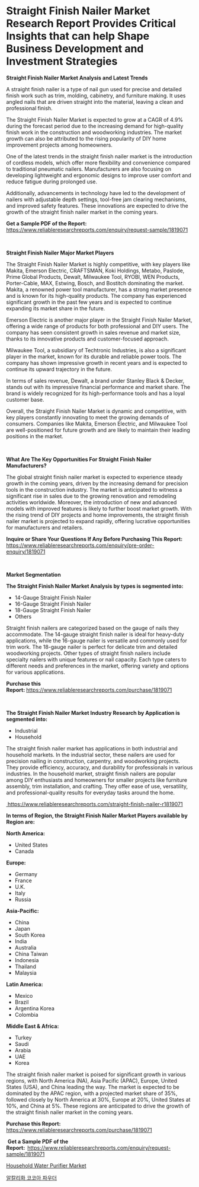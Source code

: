 <p><h1>Straight Finish Nailer Market Research Report Provides Critical Insights that can help Shape Business Development and Investment Strategies</h1></p><p><strong>Straight Finish Nailer Market Analysis and Latest Trends</strong></p>
<p><p>A straight finish nailer is a type of nail gun used for precise and detailed finish work such as trim, molding, cabinetry, and furniture making. It uses angled nails that are driven straight into the material, leaving a clean and professional finish.</p><p>The Straight Finish Nailer Market is expected to grow at a CAGR of 4.9% during the forecast period due to the increasing demand for high-quality finish work in the construction and woodworking industries. The market growth can also be attributed to the rising popularity of DIY home improvement projects among homeowners.</p><p>One of the latest trends in the straight finish nailer market is the introduction of cordless models, which offer more flexibility and convenience compared to traditional pneumatic nailers. Manufacturers are also focusing on developing lightweight and ergonomic designs to improve user comfort and reduce fatigue during prolonged use.</p><p>Additionally, advancements in technology have led to the development of nailers with adjustable depth settings, tool-free jam clearing mechanisms, and improved safety features. These innovations are expected to drive the growth of the straight finish nailer market in the coming years.</p></p>
<p><strong>Get a Sample PDF of the Report:&nbsp;</strong> <a href="https://www.reliableresearchreports.com/enquiry/request-sample/1819071">https://www.reliableresearchreports.com/enquiry/request-sample/1819071</a></p>
<p>&nbsp;</p>
<p><strong>Straight Finish Nailer Major Market Players</strong></p>
<p><p>The Straight Finish Nailer Market is highly competitive, with key players like Makita, Emerson Electric, CRAFTSMAN, Koki Holdings, Metabo, Paslode, Prime Global Products, Dewalt, Milwaukee Tool, RYOBI, WEN Products, Porter-Cable, MAX, Estwing, Bosch, and Bostitch dominating the market. Makita, a renowned power tool manufacturer, has a strong market presence and is known for its high-quality products. The company has experienced significant growth in the past few years and is expected to continue expanding its market share in the future.</p><p>Emerson Electric is another major player in the Straight Finish Nailer Market, offering a wide range of products for both professional and DIY users. The company has seen consistent growth in sales revenue and market size, thanks to its innovative products and customer-focused approach.</p><p>Milwaukee Tool, a subsidiary of Techtronic Industries, is also a significant player in the market, known for its durable and reliable power tools. The company has shown impressive growth in recent years and is expected to continue its upward trajectory in the future.</p><p>In terms of sales revenue, Dewalt, a brand under Stanley Black & Decker, stands out with its impressive financial performance and market share. The brand is widely recognized for its high-performance tools and has a loyal customer base.</p><p>Overall, the Straight Finish Nailer Market is dynamic and competitive, with key players constantly innovating to meet the growing demands of consumers. Companies like Makita, Emerson Electric, and Milwaukee Tool are well-positioned for future growth and are likely to maintain their leading positions in the market.</p></p>
<p>&nbsp;</p>
<p><strong>What Are The Key Opportunities For Straight Finish Nailer Manufacturers?</strong></p>
<p><p>The global straight finish nailer market is expected to experience steady growth in the coming years, driven by the increasing demand for precision tools in the construction industry. The market is anticipated to witness a significant rise in sales due to the growing renovation and remodeling activities worldwide. Moreover, the introduction of new and advanced models with improved features is likely to further boost market growth. With the rising trend of DIY projects and home improvements, the straight finish nailer market is projected to expand rapidly, offering lucrative opportunities for manufacturers and retailers.</p></p>
<p><strong>Inquire or Share Your Questions If Any Before Purchasing This Report:</strong> <a href="https://www.reliableresearchreports.com/enquiry/pre-order-enquiry/1819071">https://www.reliableresearchreports.com/enquiry/pre-order-enquiry/1819071</a></p>
<p>&nbsp;</p>
<p><strong>Market Segmentation</strong></p>
<p><strong>The Straight Finish Nailer Market Analysis by types is segmented into:</strong></p>
<p><ul><li>14-Gauge Straight Finish Nailer</li><li>16-Gauge Straight Finish Nailer</li><li>18-Gauge Straight Finish Nailer</li><li>Others</li></ul></p>
<p><p>Straight finish nailers are categorized based on the gauge of nails they accommodate. The 14-gauge straight finish nailer is ideal for heavy-duty applications, while the 16-gauge nailer is versatile and commonly used for trim work. The 18-gauge nailer is perfect for delicate trim and detailed woodworking projects. Other types of straight finish nailers include specialty nailers with unique features or nail capacity. Each type caters to different needs and preferences in the market, offering variety and options for various applications.</p></p>
<p><strong>Purchase this Report:&nbsp;</strong><a href="https://www.reliableresearchreports.com/purchase/1819071">https://www.reliableresearchreports.com/purchase/1819071</a></p>
<p>&nbsp;</p>
<p><strong>The Straight Finish Nailer Market Industry Research by Application is segmented into:</strong></p>
<p><ul><li>Industrial</li><li>Household</li></ul></p>
<p><p>The straight finish nailer market has applications in both industrial and household markets. In the industrial sector, these nailers are used for precision nailing in construction, carpentry, and woodworking projects. They provide efficiency, accuracy, and durability for professionals in various industries. In the household market, straight finish nailers are popular among DIY enthusiasts and homeowners for smaller projects like furniture assembly, trim installation, and crafting. They offer ease of use, versatility, and professional-quality results for everyday tasks around the home.</p></p>
<p><a href="https://www.reliableresearchreports.com/straight-finish-nailer-r1819071">&nbsp;https://www.reliableresearchreports.com/straight-finish-nailer-r1819071</a></p>
<p><strong>In terms of Region, the Straight Finish Nailer Market Players available by Region are:</strong></p>
<p>
    <p> <strong> North America: </strong>
        <ul>
            <li>United States</li>
            <li>Canada</li>
        </ul>
        </p> 
    <p> <strong> Europe: </strong>
        <ul>
            <li>Germany</li>
            <li>France</li>
            <li>U.K.</li>
            <li>Italy</li>
            <li>Russia</li>
        </ul>
        </p> 
    <p> <strong> Asia-Pacific: </strong>
        <ul>
            <li>China</li>
            <li>Japan</li>
            <li>South Korea</li>
            <li>India</li>
            <li>Australia</li>
            <li>China Taiwan</li>
            <li>Indonesia</li>
            <li>Thailand</li>
            <li>Malaysia</li>
        </ul>
        </p> 
    <p> <strong> Latin America: </strong>
        <ul>
            <li>Mexico</li>
            <li>Brazil</li>
            <li>Argentina Korea</li>
            <li>Colombia</li>
        </ul>
        </p> 
    <p> <strong> Middle East & Africa: </strong>
        <ul>
            <li>Turkey</li>
            <li>Saudi</li>
            <li>Arabia</li>
            <li>UAE</li>
            <li>Korea</li>
        </ul>
    </p>
    </p>
<p><p>The straight finish nailer market is poised for significant growth in various regions, with North America (NA), Asia Pacific (APAC), Europe, United States (USA), and China leading the way. The market is expected to be dominated by the APAC region, with a projected market share of 35%, followed closely by North America at 30%, Europe at 20%, United States at 10%, and China at 5%. These regions are anticipated to drive the growth of the straight finish nailer market in the coming years.</p></p>
<p><strong>Purchase this Report: </strong><a href="https://www.reliableresearchreports.com/purchase/1819071">https://www.reliableresearchreports.com/purchase/1819071</a></p>
<p>&nbsp;<strong>Get a Sample PDF of the Report:&nbsp;&nbsp;</strong><a href="https://www.reliableresearchreports.com/enquiry/request-sample/1819071">https://www.reliableresearchreports.com/enquiry/request-sample/1819071</a></p>
<p><strong></strong></p>
<p><p><a href="https://three-jumbo-f6d.notion.site/Household-Water-Purifier-Market-The-Key-To-Successful-Business-Strategy-Forecast-Till-2031-393e7409142c4a6eb150087cf13c1650">Household Water Purifier Market</a></p><p><a href="https://github.com/jntpkh496620/Market-Research-Report-List-1/blob/main/243556227938.md">알칼리화 코코아 파우더</a></p></p>